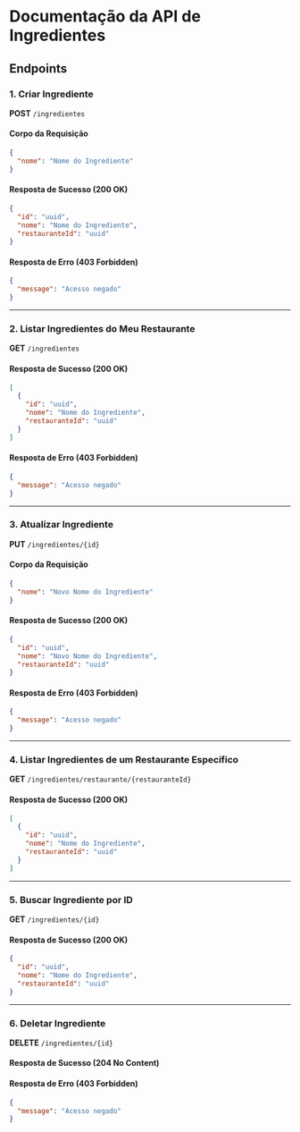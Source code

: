 # Documentação da API de Ingredientes

## Endpoints

### 1. Criar Ingrediente
**POST** `/ingredientes`

#### Corpo da Requisição
```json
{
  "nome": "Nome do Ingrediente"
}
```

#### Resposta de Sucesso (200 OK)
```json
{
  "id": "uuid",
  "nome": "Nome do Ingrediente",
  "restauranteId": "uuid"
}
```

#### Resposta de Erro (403 Forbidden)
```json
{
  "message": "Acesso negado"
}
```

---
### 2. Listar Ingredientes do Meu Restaurante
**GET** `/ingredientes`

#### Resposta de Sucesso (200 OK)
```json
[
  {
    "id": "uuid",
    "nome": "Nome do Ingrediente",
    "restauranteId": "uuid"
  }
]
```

#### Resposta de Erro (403 Forbidden)
```json
{
  "message": "Acesso negado"
}
```

---
### 3. Atualizar Ingrediente
**PUT** `/ingredientes/{id}`

#### Corpo da Requisição
```json
{
  "nome": "Novo Nome do Ingrediente"
}
```

#### Resposta de Sucesso (200 OK)
```json
{
  "id": "uuid",
  "nome": "Novo Nome do Ingrediente",
  "restauranteId": "uuid"
}
```

#### Resposta de Erro (403 Forbidden)
```json
{
  "message": "Acesso negado"
}
```

---
### 4. Listar Ingredientes de um Restaurante Específico
**GET** `/ingredientes/restaurante/{restauranteId}`

#### Resposta de Sucesso (200 OK)
```json
[
  {
    "id": "uuid",
    "nome": "Nome do Ingrediente",
    "restauranteId": "uuid"
  }
]
```

---
### 5. Buscar Ingrediente por ID
**GET** `/ingredientes/{id}`

#### Resposta de Sucesso (200 OK)
```json
{
  "id": "uuid",
  "nome": "Nome do Ingrediente",
  "restauranteId": "uuid"
}
```

---
### 6. Deletar Ingrediente
**DELETE** `/ingredientes/{id}`

#### Resposta de Sucesso (204 No Content)

#### Resposta de Erro (403 Forbidden)
```json
{
  "message": "Acesso negado"
}
```

